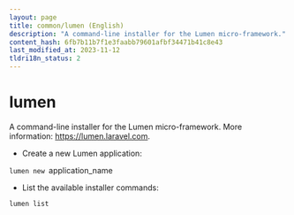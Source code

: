 ```yaml
---
layout: page
title: common/lumen (English)
description: "A command-line installer for the Lumen micro-framework."
content_hash: 6fb7b11b7f1e3faabb79601afbf34471b41c8e43
last_modified_at: 2023-11-12
tldri18n_status: 2
---
```

# lumen

A command-line installer for the Lumen micro-framework.
More information: <https://lumen.laravel.com>.

- Create a new Lumen application:

`lumen new `<span class="tldr-var badge badge-pill bg-dark-lm bg-white-dm text-white-lm text-dark-dm font-weight-bold">application_name</span>

- List the available installer commands:

`lumen list`

